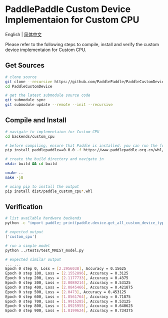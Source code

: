 # PaddlePaddle Custom Device Implementaion for Custom CPU

English | [简体中文](./README_cn.md)

Please refer to the following steps to compile, install and verify the custom device implementaion for Custom CPU.

## Get Sources

```bash
# clone source 
git clone --recursive https://github.com/PaddlePaddle/PaddleCustomDevice
cd PaddleCustomDevice

# get the latest submodule source code
git submodule sync
git submodule update --remote --init --recursive
```

## Compile and Install

```bash
# navigate to implementaion for Custom CPU
cd backends/custom_cpu

# before compiling, ensure that Paddle is installed, you can run the following command
pip install paddlepaddle==0.0.0 -f https://www.paddlepaddle.org.cn/whl/linux/cpu-mkl/develop.html

# create the build directory and navigate in
mkdir build && cd build

cmake ..
make -j8

# using pip to install the output
pip install dist/paddle_custom_cpu*.whl
```

## Verification

```bash
# list available hardware backends
python -c "import paddle; print(paddle.device.get_all_custom_device_type())"

# expected output
['custom_cpu']

# run a simple model
python ../tests/test_MNIST_model.py

# expected similar output 
... ...
Epoch 0 step 0, Loss = [2.2956038], Accuracy = 0.15625
Epoch 0 step 100, Loss = [2.1552896], Accuracy = 0.3125
Epoch 0 step 200, Loss = [2.1177733], Accuracy = 0.4375
Epoch 0 step 300, Loss = [2.0089214], Accuracy = 0.53125
Epoch 0 step 400, Loss = [2.0845466], Accuracy = 0.421875
Epoch 0 step 500, Loss = [2.0473], Accuracy = 0.453125
Epoch 0 step 600, Loss = [1.8561764], Accuracy = 0.71875
Epoch 0 step 700, Loss = [1.9915285], Accuracy = 0.53125
Epoch 0 step 800, Loss = [1.8925955], Accuracy = 0.640625
Epoch 0 step 900, Loss = [1.8199624], Accuracy = 0.734375
```
